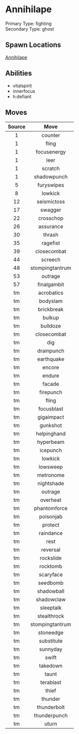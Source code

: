 # Annihilape  
Primary Type: fighting  
Secondary Type: ghost  
  
## Spawn Locations  
[Annihilape](/data/spawn_presets/annihilape.md)  
  
## Abilities  
  * vitalspirit
  * innerfocus
  * h:defiant
  
  
## Moves  
  
| Source | Move |  
|:---:|:---:|  
| 1 | counter |  
| 1 | fling |  
| 1 | focusenergy |  
| 1 | leer |  
| 1 | scratch |  
| 1 | shadowpunch |  
| 5 | furyswipes |  
| 8 | lowkick |  
| 12 | seismictoss |  
| 17 | swagger |  
| 22 | crosschop |  
| 26 | assurance |  
| 30 | thrash |  
| 35 | ragefist |  
| 39 | closecombat |  
| 44 | screech |  
| 48 | stompingtantrum |  
| 53 | outrage |  
| 57 | finalgambit |  
| tm | acrobatics |  
| tm | bodyslam |  
| tm | brickbreak |  
| tm | bulkup |  
| tm | bulldoze |  
| tm | closecombat |  
| tm | dig |  
| tm | drainpunch |  
| tm | earthquake |  
| tm | encore |  
| tm | endure |  
| tm | facade |  
| tm | firepunch |  
| tm | fling |  
| tm | focusblast |  
| tm | gigaimpact |  
| tm | gunkshot |  
| tm | helpinghand |  
| tm | hyperbeam |  
| tm | icepunch |  
| tm | lowkick |  
| tm | lowsweep |  
| tm | metronome |  
| tm | nightshade |  
| tm | outrage |  
| tm | overheat |  
| tm | phantomforce |  
| tm | poisonjab |  
| tm | protect |  
| tm | raindance |  
| tm | rest |  
| tm | reversal |  
| tm | rockslide |  
| tm | rocktomb |  
| tm | scaryface |  
| tm | seedbomb |  
| tm | shadowball |  
| tm | shadowclaw |  
| tm | sleeptalk |  
| tm | stealthrock |  
| tm | stompingtantrum |  
| tm | stoneedge |  
| tm | substitute |  
| tm | sunnyday |  
| tm | swift |  
| tm | takedown |  
| tm | taunt |  
| tm | terablast |  
| tm | thief |  
| tm | thunder |  
| tm | thunderbolt |  
| tm | thunderpunch |  
| tm | uturn |  
  
